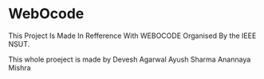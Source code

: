 # WebOcode
This Project Is Made In Refference With WEBOCODE Organised By the IEEE NSUT.

This whole proeject is made by 
Devesh Agarwal
Ayush Sharma
Anannaya Mishra


